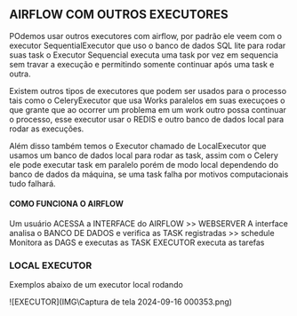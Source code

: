 ## AIRFLOW COM OUTROS EXECUTORES

POdemos usar outros executores com airflow, por padrão ele veem com o executor SequentialExecutor que uso o banco de dados SQL lite para rodar suas task o Executor Sequencial executa uma task por vez em sequencia sem travar a execução e permitindo somente continuar após uma task e outra.

Existem outros tipos de executores que podem ser usados para o processo tais como o CeleryExecutor que usa Works paralelos em suas execuçoes o que grante que ao ocorrer um problema em um work outro possa continuar o processo, esse executor usar o REDIS e outro banco de dados local para rodar as execuções.

Além disso também temos o Executor chamado de LocalExecutor que usamos um banco de dados local para rodar as task, assim com o Celery ele pode executar task em paralelo porém de modo local dependendo do banco de dados da máquina, se uma task falha por motivos computacionais tudo falhará.


#### COMO FUNCIONA O AIRFLOW

Um usuário ACESSA a INTERFACE do AIRFLOW >>
WEBSERVER
A interface analisa o BANCO DE DADOS e verifica as TASK registradas >>
schedule Monitora as DAGS e executas as TASK
EXECUTOR executa as tarefas

### LOCAL EXECUTOR

Exemplos abaixo de um executor local rodando


![EXECUTOR](IMG\Captura de tela 2024-09-16 000353.png)
